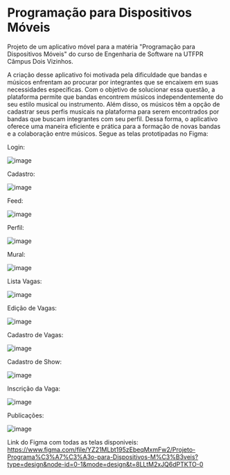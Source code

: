 # Programação para Dispositivos Móveis

Projeto de um aplicativo móvel para a matéria "Programação para Dispositivos Móveis" do curso de Engenharia de Software na UTFPR Câmpus Dois Vizinhos.

A criação desse aplicativo foi motivada pela dificuldade que bandas e músicos enfrentam ao procurar por integrantes que se encaixem em suas necessidades específicas. Com o objetivo de solucionar essa questão, a
plataforma permite que bandas encontrem músicos independentemente do seu estilo musical ou instrumento. Além disso, os músicos têm a opção de cadastrar seus perfis musicais na plataforma para serem encontrados por
bandas que buscam integrantes com seu perfil. Dessa forma, o aplicativo oferece uma maneira eficiente e prática para a formação de novas bandas e a colaboração entre músicos.
Segue as telas prototipadas no Figma:

Login: 


![image](https://github.com/mendesvitoor/projectpd/assets/92129858/dcf44982-ecc9-4254-8b4a-d3fefc65895d)

Cadastro: 


![image](https://github.com/mendesvitoor/projectpd/assets/92129858/93801e52-c3e7-4195-8ed5-cfd7495cc5d7)

Feed: 


![image](https://github.com/mendesvitoor/projectpd/assets/92129858/e9071c17-e8c0-4453-ab64-f75be9ce5024)


Perfil: 


![image](https://github.com/mendesvitoor/projectpd/assets/92129858/beb3cf47-f55c-4188-835b-b076b5178973)

Mural: 


![image](https://github.com/mendesvitoor/projectpd/assets/92129858/4466fe32-8eb0-4cad-a2b1-202802f89b96)

Lista Vagas: 


![image](https://github.com/mendesvitoor/projectpd/assets/92129858/d5c23d78-46f1-4fcf-a3de-25e3a61f4827)

Edição de Vagas: 


![image](https://github.com/mendesvitoor/projectpd/assets/92129858/e692e3af-0062-492a-bd30-06d74e5877dc)

Cadastro de Vagas: 


![image](https://github.com/mendesvitoor/projectpd/assets/92129858/3a024262-e9d2-4235-bc71-fb5e5f263765)

Cadastro de Show: 


![image](https://github.com/mendesvitoor/projectpd/assets/92129858/23d4a8b8-eb45-40ff-a79a-dfb8a5ad9527)

Inscrição da Vaga: 


![image](https://github.com/mendesvitoor/projectpd/assets/92129858/d071357b-102a-419c-8afe-6ac9b085ad5b)

Publicações:


![image](https://github.com/mendesvitoor/projectpd/assets/92129858/a092311f-3685-4bcb-badd-2bfa60bd87ac)


Link do Figma com todas as telas disponiveis: https://www.figma.com/file/YZ21MLbt195zEbeqMxmFw2/Projeto-Programa%C3%A7%C3%A3o-para-Dispositivos-M%C3%B3veis?type=design&node-id=0-1&mode=design&t=8LLtM2xJQ6dPTKTO-0
